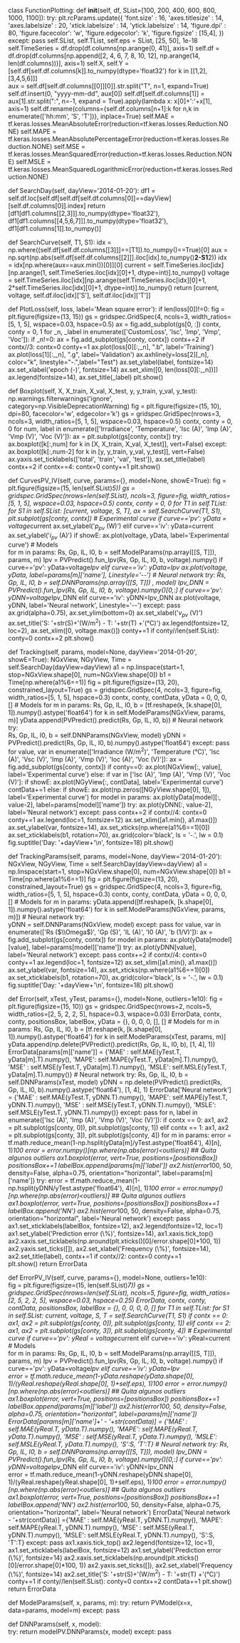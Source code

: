 class FunctionPlotting:
  def __init__(self, df, SList=[100, 200, 400, 600, 800, 1000, 1100]): 
    try:
      plt.rcParams.update({
        'font.size'       : 16,
        'axes.titlesize'  : 14, 
        'axes.labelsize'  : 20,
        'xtick.labelsize' : 14,
        'ytick.labelsize' : 14,
        'figure.dpi'      : 80,
        'figure.facecolor': 'w',
        'figure.edgecolor': 'k',
        'figure.figsize'  : [15,4],
        })
    except:
      pass
    self.SList, self.TList, self.eps = SList, [25, 50], 1e-18
    self.TimeSeries = df.drop(df.columns[np.arange(0, 41)], axis=1)
    self.df  = df.drop(df.columns[np.append([2, 4, 6, 7, 8, 10, 12], np.arange(14, len(df.columns)))], axis=1)
    self.X, self.Y = [self.df[self.df.columns[k]].to_numpy(dtype='float32') for k in [[1,2],[3,4,5,6]]]          
    aux = self.df[self.df.columns[[0]][0]].str.split("T", n=1, expand=True)
    self.df.insert(0, "yyyy-mm-dd", aux[0])
    self.df[self.df.columns[1]] = aux[1].str.split(":", n=-1, expand = True).apply(lambda x: x[0]+':'+x[1], axis=1)
    self.df.rename(columns={self.df.columns[n+1]:k for n,k in enumerate(['hh:mm', 'S', 'T'])}, inplace=True)
    self.MAE  = tf.keras.losses.MeanAbsoluteError(reduction=tf.keras.losses.Reduction.NONE)
    self.MAPE = tf.keras.losses.MeanAbsolutePercentageError(reduction=tf.keras.losses.Reduction.NONE)
    self.MSE  = tf.keras.losses.MeanSquaredError(reduction=tf.keras.losses.Reduction.NONE)
    self.MSLE = tf.keras.losses.MeanSquaredLogarithmicError(reduction=tf.keras.losses.Reduction.NONE)

  def SearchDay(self, dayView='2014-01-20'):
    df1 = self.df.loc[self.df[self.df[self.df.columns[0]]==dayView][self.df.columns[0]].index]
    return [df1[df1.columns[[2,3]]].to_numpy(dtype='float32'), 
            df1[df1.columns[[4,5,6,7]]].to_numpy(dtype='float32'), 
            df1[df1.columns[1]].to_numpy()] 

  def SearchCurve(self, T1, S1):
    idx = np.where((self.df[self.df.columns[[3]]]==[T1]).to_numpy()==True)[0]
    aux = np.sqrt(np.abs(self.df[self.df.columns[[2]]].iloc[idx].to_numpy()**2-S1**2))
    idx = idx[np.where(aux==aux.min())[0]][0]
    current = self.TimeSeries.iloc[idx][np.arange(1, self.TimeSeries.iloc[idx][0]+1, dtype=int)].to_numpy()
    voltage = self.TimeSeries.iloc[idx][np.arange(self.TimeSeries.iloc[idx][0]+1, 2*self.TimeSeries.iloc[idx][0]+1, dtype=int)].to_numpy()
    return [current, voltage, self.df.iloc[idx]['S'], self.df.iloc[idx]['T']]

  def PlotLoss(self, loss, label='Mean square error'):
    if len(loss[0])!=0:
      fig = plt.figure(figsize=(13, 15))
      gs = gridspec.GridSpec(4, ncols=3, width_ratios=[5, 1, 5], wspace=0.03, hspace=0.5)
      ax = fig.add_subplot(gs[0, :])
      contx, conty = 0, 1
      for _n, _label  in enumerate(['CustomLoss', 'Isc', 'Imp', 'Vmp', 'Voc']):
        if _n!=0:
          ax = fig.add_subplot(gs[conty, contx])
          contx+=2
          if contx//3: 
            contx=0
            conty+=1
        ax.plot(loss[0][:,_n], ".b", label='Training')
        ax.plot(loss[1][:,_n], ".g", label='Validation')
        ax.axhline(y=loss[2][_n], color="k", linestyle="-.",label="Test")
        ax.set_ylabel(label, fontsize=14)
        ax.set_xlabel('epoch (-)', fontsize=14)
        ax.set_xlim([0, len(loss[0][:,_n])])
        ax.legend(fontsize=14), ax.set_title(_label)
      plt.show() 

  def Boxplot(self, X, X_train, X_val, X_test, y, y_train, y_val, y_test):
    np.warnings.filterwarnings('ignore', category=np.VisibleDeprecationWarning)
    fig = plt.figure(figsize=(15, 10), dpi=80, facecolor='w', edgecolor='k')
    gs  = gridspec.GridSpec(nrows=3, ncols=3, width_ratios=[5, 1, 5], wspace=0.03, hspace=0.5)
    contx, conty = 0, 0
    for num, label in enumerate(['Irradiance', 'Temperature', 'Isc (A)', 'Imp (A)', 'Vmp (V)', 'Voc (V)']):
      ax = plt.subplot(gs[conty, contx])
      try:
        ax.boxplot([k[:,num] for k in [X, X_train, X_val, X_test]], vert=False)
      except:
        ax.boxplot([k[:,num-2] for k in [y, y_train, y_val, y_test]], vert=False)
      ax.yaxis.set_ticklabels(['total', 'train', 'val', 'test']), ax.set_title(label)
      contx+=2
      if contx==4:
        contx=0
        conty+=1
    plt.show() 

  def CurvesPV_IV(self, curve, params={}, model=None, showE=True):
    fig = plt.figure(figsize=(15, len(self.SList)*5))
    gs  = gridspec.GridSpec(nrows=len(self.SList), ncols=3, figure=fig, width_ratios=[5, 1, 5], wspace=0.03, hspace=0.5)
    contx, conty = 0, 0
    for T1 in self.TList:
      for S1 in self.SList:
        [current, voltage,  S, T], ax = self.SearchCurve(T1, S1), plt.subplot(gs[conty, contx])
        # Experimental curve
        if curve=='pv':
          yData = voltage*current 
          ax.set_ylabel('$p_{pv}$ (W)')
        elif curve=='iv':
          yData=current
        ax.set_ylabel('$i_{pv}$ (A)')
        if showE:
          ax.plot(voltage, yData, label='Experimental curve')
        # Models      
        for m in params:
          Rs, Gp, IL, I0, b = self.ModelParams(np.array([[S, T]]), params, m)
          Ipv = PVPredict().fun_Ipv(Rs, Gp, IL, I0, b, voltage).numpy()
          if curve=='pv': 
            yData=voltage*Ipv
          elif curve=='iv':
            yData=Ipv
          ax.plot(voltage, yData, label=params[m]['name'], Linestyle='--')
        # Neural network
        try:
          Rs, Gp, IL, I0, b  = self.DNNParams(np.array([[S, T]])  , model)
          Ipv_DNN = PVPredict().fun_Ipv(Rs, Gp, IL, I0, b, voltage).numpy()[0,:]
          if curve=='pv':
            yDNN=voltage*Ipv_DNN
          elif curve=='iv':
            yDNN=Ipv_DNN
          ax.plot(voltage, yDNN, label='Neural network', Linestyle='--')
        except:
          pass
        ax.grid(alpha=0.75), 
        ax.set_ylim(bottom=0)
        ax.set_xlabel('$v_{pv}$ (V)')
        ax.set_title('S: '+str(S)+'(W/m$^2$) - T: '+str(T) +'(°C)')
        ax.legend(fontsize=12, loc=2), ax.set_xlim([0, voltage.max()])
        conty+=1
        if conty//len(self.SList):
          conty=0
          contx+=2
    plt.show()

  def Tracking(self, params, model=None, dayView='2014-01-20', showE=True):
    NGxView, NGyView, Time = self.SearchDay(dayView=dayView)
    a1  = np.linspace(start=1, stop=NGxView.shape[0], num=NGxView.shape[0])
    b1  = Time[np.where(a1%6==1)]
    fig = plt.figure(figsize=(13, 20), constrained_layout=True)
    gs  = gridspec.GridSpec(4, ncols=3, figure=fig, width_ratios=[5, 1, 5], hspace=0.3)
    contx, conty, contData, yData = 0, 0, 0, []
    # Models
    for m in params:
      Rs, Gp, IL, I0, b = [tf.reshape(k, [k.shape[0], 1]).numpy().astype('float64') for k in self.ModelParams(NGxView, params, m)]
      yData.append(PVPredict().predict(Rs, Gp, IL, I0, b))
    # Neural network
    try:       
      Rs, Gp, IL, I0, b  = self.DNNParams(NGxView, model)
      yDNN = PVPredict().predict(Rs, Gp, IL, I0, b).numpy().astype('float64')
    except:
      pass
    for value, var in enumerate(['Irradiance (W/m$^2$)', 'Temperature (°C)', 'Isc (A)', 
                                 'Vsc (V)', 'Imp (A)', 'Vmp (V)', 'Ioc (A)', 'Voc (V)']):
      ax = fig.add_subplot(gs[conty, contx])
      if conty==0:
        ax.plot(NGxView[:, value], label='Experimental curve')
      else:
        if var in ['Isc (A)', 'Imp (A)', 'Vmp (V)', 'Voc (V)']:
          if showE:
            ax.plot(NGyView[:, contData], label='Experimental curve')
          contData+=1
        else:
          if showE:
            ax.plot(np.zeros([NGyView.shape[0], 1]), label='Experimental curve')
        for model in params:
          ax.plot(yData[model][:, value-2], label=params[model]['name'])
        try: 
          ax.plot(yDNN[:, value-2], label='Neural network')
        except:
          pass
      contx+=2
      if contx//4:
        contx=0
        conty+=1 
      ax.legend(loc=1, fontsize=12)
      ax.set_xlim([a1.min(), a1.max()])
      ax.set_ylabel(var, fontsize=14), ax.set_xticks(np.where(a1%6==1)[0])
      ax.set_xticklabels(b1, rotation=70), ax.grid(color='black', ls = '-.', lw = 0.1)
    fig.suptitle('Day: '+dayView+'\n', fontsize=18)
    plt.show()

  def TrackingParams(self, params, model=None, dayView='2014-01-20'):
    NGxView, NGyView, Time = self.SearchDay(dayView=dayView)
    a1  = np.linspace(start=1, stop=NGxView.shape[0], num=NGxView.shape[0])
    b1  = Time[np.where(a1%6==1)]
    fig = plt.figure(figsize=(13, 20), constrained_layout=True)
    gs  = gridspec.GridSpec(4, ncols=3, figure=fig, width_ratios=[5, 1, 5], hspace=0.3)
    contx, conty, contData, yData = 0, 0, 0, []
    # Models
    for m in params:
      yData.append([tf.reshape(k, [k.shape[0], 1]).numpy().astype('float64') for k in self.ModelParams(NGxView, params, m)]) 
    # Neural network
    try:       
      yDNN = self.DNNParams(NGxView, model)
    except:
      pass
    for value, var in enumerate(['Rs ($\\Omega$)', 'Gp (S)', 'IL (A)', 'I0 (A)', 'b (1/V)']):
      ax = fig.add_subplot(gs[conty, contx])
      for model in params:
        ax.plot(yData[model][value], label=params[model]['name'])
      try:
        ax.plot(yDNN[value], label='Neural network')
      except:
          pass
      contx+=2
      if contx//4:
        contx=0
        conty+=1 
      ax.legend(loc=1, fontsize=12)
      ax.set_xlim([a1.min(), a1.max()])
      ax.set_ylabel(var, fontsize=14), ax.set_xticks(np.where(a1%6==1)[0])
      ax.set_xticklabels(b1, rotation=70), ax.grid(color='black', ls = '-.', lw = 0.1)
    fig.suptitle('Day: '+dayView+'\n', fontsize=18)
    plt.show()

  def Error(self, xTest, yTest, params={}, model=None, outliers=1e10):
    fig  = plt.figure(figsize=(15, 10))
    gs  = gridspec.GridSpec(nrows=2, ncols=5, width_ratios=[2, 5, 2, 2, 5], hspace=0.3, wspace=0.03)
    ErrorData, contx, conty, positionsBox, labelBox, yData = {}, 0, 0, 0, [], []
    # Models
    for m in params:
      Rs, Gp, IL, I0, b = [tf.reshape(k, [k.shape[0], 1]).numpy().astype('float64') for k in self.ModelParams(xTest, params, m)]
      yData.append(np.delete(PVPredict().predict(Rs, Gp, IL, I0, b), [1, 4], 1))
      ErrorData[params[m]['name']] = {'MAE' : self.MAE(yTest.T,  yData[m].T).numpy(),
                                      'MAPE': self.MAPE(yTest.T, yData[m].T).numpy(),
                                      'MSE' : self.MSE(yTest.T,  yData[m].T).numpy(),
                                      'MSLE': self.MSLE(yTest.T, yData[m].T).numpy()}
    # Neural network
    try: 
      Rs, Gp, IL, I0, b  = self.DNNParams(xTest, model)
      yDNN = np.delete(PVPredict().predict(Rs, Gp, IL, I0, b).numpy().astype('float64'), [1, 4], 1)
      ErrorData['Neural network'] = {'MAE' : self.MAE(yTest.T,  yDNN.T).numpy(),
                                     'MAPE': self.MAPE(yTest.T, yDNN.T).numpy(),
                                     'MSE' : self.MSE(yTest.T,  yDNN.T).numpy(),
                                     'MSLE': self.MSLE(yTest.T, yDNN.T).numpy()}
    except:
      pass
    for n, label in enumerate(['Isc (A)', 'Imp (A)', 'Vmp (V)', 'Voc (V)']):
      if contx == 0:
        ax1, ax2 = plt.subplot(gs[conty, 0]), plt.subplot(gs[conty, 1])
      elif contx == 1:
        ax1, ax2 = plt.subplot(gs[conty, 3]), plt.subplot(gs[conty, 4])
      for m in params:
        error = tf.math.reduce_mean(1-np.hsplit(yData[m]/yTest.astype('float64'), 4)[n], 1)*100
        error = error.numpy()[np.where(np.abs(error)<outliers)] ## Quita algunos outliers 
        ax1.boxplot(error, vert=True, positions=[positionsBox])
        positionsBox+=1
        labelBox.append(params[m]['label'])
        ax2.hist(error*100, 50, density=False, alpha=0.75, orientation="horizontal", label=params[m]['name'])
      try: 
        error = tf.math.reduce_mean(1-np.hsplit(yDNN/yTest.astype('float64'), 4)[n], 1)*100
        error = error.numpy()[np.where(np.abs(error)<outliers)] ## Quita algunos outliers 
        ax1.boxplot(error, vert=True, positions=[positionsBox])
        positionsBox+=1
        labelBox.append('NN')
        ax2.hist(error*100, 50, density=False, alpha=0.75, orientation="horizontal", label='Neural network')
      except:
        pass
      ax1.set_xticklabels(labelBox, fontsize=12), ax2.legend(fontsize=12, loc=1)
      ax1.set_ylabel('Prediction error (\\%)', fontsize=14), ax1.xaxis.tick_top()
      ax2.xaxis.set_ticklabels(np.around(plt.xticks()[0]/error.shape[0]*100, 1))
      ax2.yaxis.set_ticks([]), ax2.set_xlabel('Frequency (\\%)', fontsize=14), 
      ax2.set_title(label), 
      contx+=1
      if contx//2:
        contx=0
        conty+=1    
    plt.show()
    return ErrorData

  def ErrorPV_IV(self, curve, params={}, model=None, outliers=1e10):  
    fig = plt.figure(figsize=(15, len(self.SList)*7))
    gs  = gridspec.GridSpec(nrows=len(self.SList), ncols=5, figure=fig, width_ratios=[2, 5, 2, 2, 5], wspace=0.03, hspace=0.25)
    ErrorData, contx, conty, contData, positionsBox, labelBox = {}, 0, 0, 0, 0, []
    for T1 in self.TList:
      for S1 in self.SList:
        current, voltage,  S, T = self.SearchCurve(T1, S1)
        if contx == 0:
          ax1, ax2 = plt.subplot(gs[conty, 0]), plt.subplot(gs[conty, 1])
        elif contx == 2:
          ax1, ax2 = plt.subplot(gs[conty, 3]), plt.subplot(gs[conty, 4])
        # Experimental curve
        if curve=='pv':
          yReal = voltage*current
        elif curve=='iv':
          yReal=current   
        # Models   
        for m in params:
          Rs, Gp, IL, I0, b = self.ModelParams(np.array([[S, T]]), params, m)
          Ipv = PVPredict().fun_Ipv(Rs, Gp, IL, I0, b, voltage).numpy()
          if curve=='pv': 
            yData=voltage*Ipv
          elif curve=='iv':
            yData=Ipv                  
          error = tf.math.reduce_mean(1-yData.reshape(yData.shape[0], 1)/(yReal.reshape(yReal.shape[0], 1)+self.eps), 1)*100
          error = error.numpy()[np.where(np.abs(error)<outliers)] ## Quita algunos outliers 
          ax1.boxplot(error, vert=True, positions=[positionsBox])
          positionsBox+=1
          labelBox.append(params[m]['label'])
          ax2.hist(error*100, 50, density=False, alpha=0.75, orientation="horizontal", label=params[m]['name'])
          ErrorData[params[m]['name']+' - '+str(contData)] = {'MAE' : self.MAE(yReal.T,  yData.T).numpy(),
                                                              'MAPE': self.MAPE(yReal.T, yData.T).numpy(),
                                                              'MSE' : self.MSE(yReal.T,  yData.T).numpy(),
                                                              'MSLE': self.MSLE(yReal.T, yData.T).numpy(), 
                                                              'S':S, 'T':T} 
        # Neural network
        try:
          Rs, Gp, IL, I0, b  = self.DNNParams(np.array([[S, T]]), model)
          Ipv_DNN = PVPredict().fun_Ipv(Rs, Gp, IL, I0, b, voltage).numpy()[0,:]
          if curve=='pv':
            yDNN=voltage*Ipv_DNN
          elif curve=='iv':
            yDNN=Ipv_DNN      
          error = tf.math.reduce_mean(1-yDNN.reshape(yDNN.shape[0], 1)/(yReal.reshape(yReal.shape[0], 1)+self.eps), 1)*100
          error = error.numpy()[np.where(np.abs(error)<outliers)] ## Quita algunos outliers     
          ax1.boxplot(error, vert=True, positions=[positionsBox])
          positionsBox+=1
          labelBox.append('NN')
          ax2.hist(error*100, 50, density=False, alpha=0.75, orientation="horizontal", label='Neural network')
          ErrorData['Neural network - '+str(contData)] ={'MAE' : self.MAE(yReal.T,  yDNN.T).numpy(),
                                                         'MAPE': self.MAPE(yReal.T, yDNN.T).numpy(),
                                                         'MSE' : self.MSE(yReal.T,  yDNN.T).numpy(),
                                                         'MSLE': self.MSLE(yReal.T, yDNN.T).numpy(), 
                                                         'S':S, 'T':T} 
        except:
          pass
        ax1.xaxis.tick_top()
        ax2.legend(fontsize=12, loc=1), ax1.set_xticklabels(labelBox, fontsize=12)
        ax1.set_ylabel('Prediction error (\\%)', fontsize=14)
        ax2.xaxis.set_ticklabels(np.around(plt.xticks()[0]/error.shape[0]*100, 1))
        ax2.yaxis.set_ticks([]), ax2.set_xlabel('Frequency (\\%)', fontsize=14)
        ax2.set_title('S: '+str(S)+'(W/m$^2$) - T: '+str(T) +'(°C)')        
        conty+=1
        if conty//len(self.SList):
          conty=0
          contx+=2
        contData+=1
    plt.show()
    return ErrorData
    
  def ModelParams(self, x, params, m):
    try:
      return PVModel(x=x, data=params, model=m)
    except:
      pass

  def DNNParams(self, x, model):   
    try:
      return modelPV.DNNParams(x, model)
    except:
      pass
